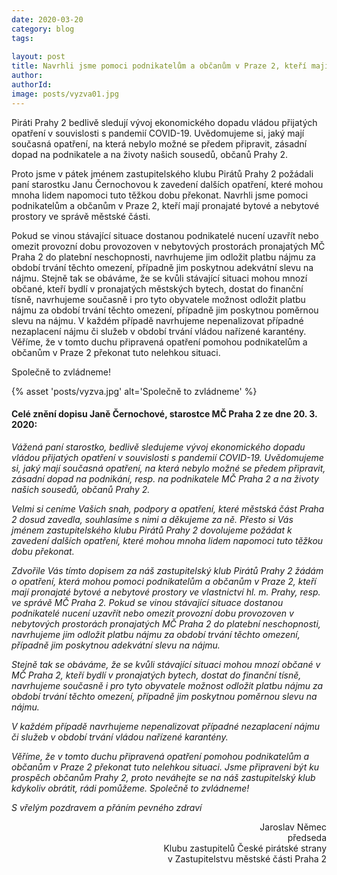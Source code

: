 ```yaml
---
date: 2020-03-20
category: blog
tags:
    
layout: post
title: Navrhli jsme pomoci podnikatelům a občanům v Praze 2, kteří mají pronajaté bytové a nebytové prostory ve správě městské části 
author: 
authorId:  
image: posts/vyzva01.jpg
---
```

Piráti Prahy 2 bedlivě sledují vývoj ekonomického dopadu vládou přijatých opatření v souvislosti s pandemií COVID-19. Uvědomujeme si, jaký mají současná opatření, na která nebylo možné se předem připravit, zásadní dopad na podnikatele a na životy našich sousedů, občanů Prahy 2. 

Proto jsme v pátek jménem zastupitelského klubu Pirátů Prahy 2 požádali paní starostku Janu Černochovou k zavedení dalších opatření, které mohou mnoha lidem napomoci tuto těžkou dobu překonat. Navrhli jsme pomoci podnikatelům a občanům v Praze 2, kteří mají pronajaté bytové a nebytové prostory ve správě městské části.

Pokud se vinou stávající situace dostanou podnikatelé nucení uzavřít nebo omezit provozní dobu provozoven v nebytových prostorách pronajatých MČ Praha 2 do platební neschopnosti, navrhujeme jim odložit platbu nájmu za období trvání těchto omezení, případně jim poskytnou adekvátní slevu na nájmu. Stejně tak se obáváme, že se kvůli stávající situaci mohou mnozí občané, kteří bydlí v pronajatých městských bytech, dostat do finanční tísně, navrhujeme současně i pro tyto obyvatele možnost odložit platbu nájmu za období trvání těchto omezení, případně jim poskytnou poměrnou slevu na nájmu. V každém případě navrhujeme nepenalizovat případné nezaplacení nájmu či služeb v období trvání vládou nařízené karantény. Věříme, že v tomto duchu připravená opatření pomohou podnikatelům a občanům v Praze 2 překonat tuto nelehkou situaci.

Společně to zvládneme! 

{% asset 'posts/vyzva.jpg' alt='Společně to zvládneme' %}

<h4>Celé znění dopisu Janě Černochové, starostce MČ Praha 2 ze dne 20. 3. 2020:</h4>

<i>Vážená paní starostko, 
bedlivě sledujeme vývoj ekonomického dopadu vládou přijatých opatření v souvislosti s pandemií COVID-19. Uvědomujeme si, jaký mají současná opatření, na která nebylo možné se předem připravit, zásadní dopad na podnikání, resp. na podnikatele MČ Praha 2 a na životy našich sousedů, občanů Prahy 2. 

Velmi si ceníme Vašich snah, podpory a opatření, které městská část Praha 2 dosud zavedla,  souhlasíme s nimi a děkujeme za ně. Přesto si Vás jménem zastupitelského klubu Pirátů Prahy 2 dovolujeme požádat k zavedení dalších opatření, které mohou mnoha lidem napomoci tuto těžkou dobu překonat.

Zdvořile Vás tímto dopisem za náš zastupitelský klub Pirátů Prahy 2 žádám o opatření, která mohou pomoci podnikatelům a občanům v Praze 2, kteří mají pronajaté bytové a nebytové prostory ve vlastnictví hl. m. Prahy, resp. ve správě MČ Praha 2. 
Pokud se vinou stávající situace dostanou podnikatelé nucení uzavřít nebo omezit provozní dobu provozoven v nebytových prostorách pronajatých MČ Praha 2 do platební neschopnosti, navrhujeme jim odložit platbu nájmu za období trvání těchto omezení, případně jim poskytnou adekvátní slevu na nájmu. 

Stejně tak se obáváme, že se kvůli stávající situaci mohou mnozí občané v MČ Praha 2, kteří bydlí v pronajatých bytech, dostat do finanční tísně, navrhujeme současně i pro tyto obyvatele možnost odložit platbu nájmu za období trvání těchto omezení, případně jim poskytnou poměrnou slevu na nájmu.

V každém případě navrhujeme nepenalizovat případné nezaplacení nájmu či služeb v období trvání vládou nařízené karantény.

Věříme, že v tomto duchu připravená opatření pomohou podnikatelům a občanům v Praze 2 překonat tuto nelehkou situaci. 
Jsme připraveni být ku prospěch občanům Prahy 2, proto neváhejte se na náš zastupitelský klub kdykoliv obrátit, rádi pomůžeme.
Společně to zvládneme! 

S vřelým pozdravem a přáním pevného zdraví</i>

<p align="right">Jaroslav Němec
<br>předseda 
<br>Klubu zastupitelů České pirátské strany 
<br>v Zastupitelstvu městské části Praha 2</p>



